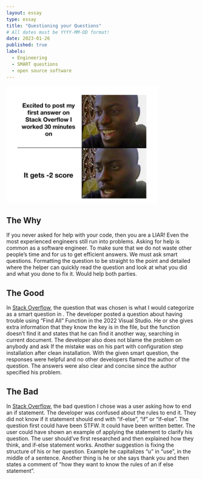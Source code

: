 ```yaml
---
layout: essay
type: essay
title: "Questioning your Questions"
# All dates must be YYYY-MM-DD format!
date: 2023-01-26
published: true
labels:
  - Engineering
  - SMART questions
  - open source software
---
```


<img width="400px" class="rounded float-start pe-4" src="../img/smart-questions/stackOverFlowMeme.png">

## **The Why**
If you never asked for help with your code, then you are a LIAR! Even the most experienced engineers still run into problems. Asking for help is common as a software engineer. To make sure that we do not waste other people’s time and for us to get efficient answers. We must ask smart questions.  Formatting the question to be straight to the point and detailed where the helper can quickly read the question and look at what you did and what you done to fix it. Would help both parties. 
## **The Good**
In [Stack Overflow](https://stackoverflow.com/questions/72562941/visual-studio-2022-find-all-in-entire-solution-is-not-working-properly), the question that was chosen is what I would categorize as a smart question in . The developer posted a question about having trouble using “Find All” Function in the 2022 Visual Studio. He or she gives extra information that they know the key is in the file, but the function doesn’t find it and states that he can find it another way, searching in current document. The developer also does not blame the problem on anybody and ask If the mistake was on his part with configuration step installation after clean installation. With the given smart question, the responses were helpful and no other developers flamed the author of the question. The answers were also clear and concise since the author specified his problem.
## **The Bad**
In [Stack Overflow](https://stackoverflow.com/questions/75254260/how-to-end-an-if-statement), the bad question I chose was a user asking how to end an if statement. The developer was confused about the rules to end it. They did not know if it statement should end with “if-else”, “if” or “if-else”. The question first could have been STFW. It could have been written better. The user could have shown an example of applying the statement to clarify his question. The user should’ve first researched and then explained how they think, and if-else statement works. Another suggestion is fixing the structure of his or her question. Example he capitalizes “u” in “use”, in the middle of a sentence.  Another thing is he or she says thank you and then states a comment of “how they want to know the rules of an if else statement”.
